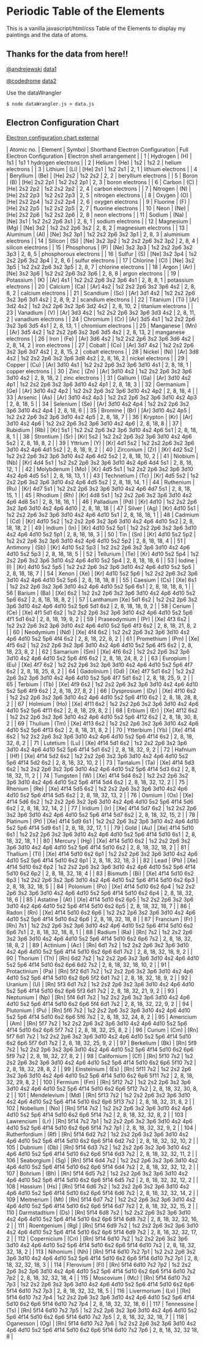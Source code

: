 # Periodic Table of the Elements
This is a vanilla javascript/html/css Table of the Elements to display my paintings and the data of atoms.

## Thanks for the data from here!!
[@andrejewski](https://github.com/andrejewski)
[data1](https://github.com/andrejewski/periodic-table/blob/master/data.json)

[@codedrome](https://github.com/CodeDrome)
[data2](https://github.com/CodeDrome/interactive-periodic-table-javascript/blob/master/data.js)

Use the dataWrangler

```shell
$ node dataWrangler.js > data.js
```

## Electron Configuration Chart
[Electron configuration chart external](https://periodictableguide.com/electron-configuration-chart-of-all-elements/)

| Atomic no. |	Element |	Symbol | Shorthand Electron Configuration | Full Electron Configuration	| Electron shell arrangement |
| 1 |	Hydrogen | (H)	| 1s1	| 1s1	1 hydrogen electrons |
| 2 |	Helium | (He)	| 1s2	| 1s2	2 | helium electrons |
| 3 |	Lithium | (Li)	| [He] 2s1	| 1s2 2s1 |	2, 1 | lithium electrons |
| 4 |	Beryllium | (Be)	| [He] 2s2	| 1s2 2s2 |	2, 2 | beryllium electrons |
| 5 |	Boron | (B)	| [He] 2s2 2p1 |	1s2 2s2 2p1 |	2, 3 | boron electrons |
| 6 |	Carbon | (C)	| [He] 2s2 2p2 |	1s2 2s2 2p2 |	2, 4 | carbon electrons |
| 7 |	Nitrogen | (N)	| [He] 2s2 2p3 |	1s2 2s2 2p3 |	2, 5 | nitrogen electrons |
| 8 |	Oxygen | (O)	| [He] 2s2 2p4 |	1s2 2s2 2p4 |	2, 6 | oxygen electrons |
| 9 |	Fluorine | (F)	| [He] 2s2 2p5 |	1s2 2s2 2p5 |	2, 7 | fluorine electrons |
| 10 |	Neon | (Ne)	| [He] 2s2 2p6 |	1s2 2s2 2p6 |	2, 8 | neon electrons |
| 11 |	Sodium | (Na)	| [Ne] 3s1 |	1s2 2s2 2p6 3s1 |	2, 8, 1 | sodium electrons |
| 12 |	Magnesium | (Mg)	| [Ne] 3s2 |	1s2 2s2 2p6 3s2 |	2, 8, 2 | magnesium electrons |
| 13 |	Aluminum | (Al)	| [Ne] 3s2 3p1 |	1s2 2s2 2p6 3s2 3p1 |	2, 8, 3 | aluminium electrons |
| 14 |	Silicon | (Si)	| [Ne] 3s2 3p2 |	1s2 2s2 2p6 3s2 3p2 |	2, 8, 4 | silicon electrons |
| 15 |	Phosphorus | (P)	| [Ne] 3s2 3p3 |	1s2 2s2 2p6 3s2 3p3 |	2, 8, 5 | phosphorous electrons |
| 16 |	Sulfur | (S)	| [Ne] 3s2 3p4 |	1s2 2s2 2p6 3s2 3p4 |	2, 8, 6 | sulfur electrons |
| 17 |	Chlorine | (Cl)	| [Ne] 3s2 3p5 |	1s2 2s2 2p6 3s2 3p5 |	2, 8, 7 | chlorine electrons |
| 18 |	Argon | (Ar)	| [Ne] 3s2 3p6 |	1s2 2s2 2p6 3s2 3p6 |	2, 8, 8 | argon electrons |
| 19 |	Potassium | (K)	| [Ar] 4s1 |	1s2 2s2 2p6 3s2 3p6 4s1 |	2, 8, 8, 1 | potassium electrons |
| 20 |	Calcium | (Ca)	| [Ar] 4s2 |	1s2 2s2 2p6 3s2 3p6 4s2 |	2, 8, 8, 2 | calcium electrons |
| 21 |	Scandium | (Sc)	| [Ar] 3d1 4s2 |	1s2 2s2 2p6 3s2 3p6 3d1 4s2 |	2, 8, 9, 2 | scandium electrons |
| 22 |	Titanium | (Ti)	| [Ar] 3d2 4s2 |	1s2 2s2 2p6 3s2 3p6 3d2 4s2 |	2, 8, 10, 2 | titanium electrons |
| 23 |	Vanadium | (V)	| [Ar] 3d3 4s2 |	1s2 2s2 2p6 3s2 3p6 3d3 4s2 |	2, 8, 11, 2 | vanadium electrons |
| 24 |	Chromium | (Cr)	| [Ar] 3d5 4s1 |	1s2 2s2 2p6 3s2 3p6 3d5 4s1 |	2, 8, 13, 1 | chromium electrons |
| 25 |	Manganese | (Mn)	| [Ar] 3d5 4s2 |	1s2 2s2 2p6 3s2 3p6 3d5 4s2 |	2, 8, 13, 2 | manganese electrons |
| 26 |	Iron | (Fe)	| [Ar] 3d6 4s2 |	1s2 2s2 2p6 3s2 3p6 3d6 4s2 |	2, 8, 14, 2 | iron electrons |
| 27 |	Cobalt | (Co)	| [Ar] 3d7 4s2 |	1s2 2s2 2p6 3s2 3p6 3d7 4s2 |	2, 8, 15, 2 | cobalt electrons |
| 28 |	Nickel | (Ni)	| [Ar] 3d8 4s2 |	1s2 2s2 2p6 3s2 3p6 3d8 4s2 |	2, 8, 16, 2 | nickel electrons |
| 29 |	Copper | (Cu)	| [Ar] 3d10 4s1 |	1s2 2s2 2p6 3s2 3p6 3d10 4s1 |	2, 8, 18, 1 | copper electrons |
| 30 |	Zinc | (Zn)	| [Ar] 3d10 4s2 |	1s2 2s2 2p6 3s2 3p6 3d10 4s2 |	2, 8, 18, 2 | zinc electrons |
| 31 |	Gallium | (Ga)	| [Ar] 3d10 4s2 4p1 |	1s2 2s2 2p6 3s2 3p6 3d10 4s2 4p1 |	2, 8, 18, 3 | 
| 32 |	Germanium | (Ge)	| [Ar] 3d10 4s2 4p2 |	1s2 2s2 2p6 3s2 3p6 3d10 4s2 4p2 |	2, 8, 18, 4 | 
| 33 |	Arsenic | (As)	| [Ar] 3d10 4s2 4p3 |	1s2 2s2 2p6 3s2 3p6 3d10 4s2 4p3 |	2, 8, 18, 5 | 
| 34 |	Selenium | (Se)	| [Ar] 3d10 4s2 4p4 |	1s2 2s2 2p6 3s2 3p6 3d10 4s2 4p4 |	2, 8, 18, 6 | 
| 35 |	Bromine | (Br)	| [Ar] 3d10 4s2 4p5 |	1s2 2s2 2p6 3s2 3p6 3d10 4s2 4p5 |	2, 8, 18, 7 | 
| 36 |	Krypton | (Kr)	| [Ar] 3d10 4s2 4p6 |	1s2 2s2 2p6 3s2 3p6 3d10 4s2 4p6 |	2, 8, 18, 8 | 
| 37 |	Rubidium | (Rb)	| [Kr] 5s1 |	1s2 2s2 2p6 3s2 3p6 3d10 4s2 4p6 5s1 |	2, 8, 18, 8, 1 | 
| 38 |	Strontium | (Sr)	| [Kr] 5s2 |	1s2 2s2 2p6 3s2 3p6 3d10 4s2 4p6 5s2 |	2, 8, 18, 8, 2 | 
| 39 |	Yttrium | (Y)	| [Kr] 4d1 5s2 |	1s2 2s2 2p6 3s2 3p6 3d10 4s2 4p6 4d1 5s2 |	2, 8, 18, 9, 2 | 
| 40 |	Zirconium | (Zr)	| [Kr] 4d2 5s2 |	1s2 2s2 2p6 3s2 3p6 3d10 4s2 4p6 4d2 5s2 |	2, 8, 18, 10, 2 | 
| 41 |	Niobium | (Nb)	| [Kr] 4d4 5s1 |	1s2 2s2 2p6 3s2 3p6 3d10 4s2 4p6 4d4 5s1 |	2, 8, 18, 12, 1 | 
| 42 |	Molybdenum | (Mo)	| [Kr] 4d5 5s1 |	1s2 2s2 2p6 3s2 3p6 3d10 4s2 4p6 4d5 5s1 |	2, 8, 18, 13, 1 | 
| 43 |	Technetium | (Tc)	| [Kr] 4d5 5s2 |	1s2 2s2 2p6 3s2 3p6 3d10 4s2 4p6 4d5 5s2 |	2, 8, 18, 14, 1 | 
| 44 |	Ruthenium | (Ru)	| [Kr] 4d7 5s1 |	1s2 2s2 2p6 3s2 3p6 3d10 4s2 4p6 4d7 5s1 |	2, 8, 18, 15, 1 | 
| 45 |	Rhodium | (Rh)	| [Kr] 4d8 5s1 |	1s2 2s2 2p6 3s2 3p6 3d10 4s2 4p6 4d8 5s1 |	2, 8, 18, 16, 1 | 
| 46 |	Palladium | (Pd)	| [Kr] 4d10 |	1s2 2s2 2p6 3s2 3p6 3d10 4s2 4p6 4d10 |	2, 8, 18, 18 | 
| 47 |	Silver | (Ag)	| [Kr] 4d10 5s1 |	1s2 2s2 2p6 3s2 3p6 3d10 4s2 4p6 4d10 5s1 |	2, 8, 18, 18, 1 | 
| 48 |	Cadmium | (Cd)	| [Kr] 4d10 5s2 |	1s2 2s2 2p6 3s2 3p6 3d10 4s2 4p6 4d10 5s2 |	2, 8, 18, 18, 2 | 
| 49 |	Indium | (In)	| [Kr] 4d10 5s2 5p1 |	1s2 2s2 2p6 3s2 3p6 3d10 4s2 4p6 4d10 5s2 5p1 |	2, 8, 18, 18, 3 | 
| 50 |	Tin | (Sn)	| [Kr] 4d10 5s2 5p2 |	1s2 2s2 2p6 3s2 3p6 3d10 4s2 4p6 4d10 5s2 5p2 |	2, 8, 18, 18, 4 | 
| 51 |	Antimony | (Sb)	| [Kr] 4d10 5s2 5p3 |	1s2 2s2 2p6 3s2 3p6 3d10 4s2 4p6 4d10 5s2 5p3 |	2, 8, 18, 18, 5 | 
| 52 |	Tellurium | (Te)	| [Kr] 4d10 5s2 5p4 |	1s2 2s2 2p6 3s2 3p6 3d10 4s2 4p6 4d10 5s2 5p4 |	2, 8, 18, 18, 6 | 
| 53 |	Iodine | (I)	| [Kr] 4d10 5s2 5p5 |	1s2 2s2 2p6 3s2 3p6 3d10 4s2 4p6 4d10 5s2 5p5 |	2, 8, 18, 18, 7 | 
| 54 |	Xenon | (Xe)	| [Kr] 4d10 5s2 5p6 |	1s2 2s2 2p6 3s2 3p6 3d10 4s2 4p6 4d10 5s2 5p6 |	2, 8, 18, 18, 8 | 
| 55 |	Caesium | (Cs)	| [Xe] 6s1 |	1s2 2s2 2p6 3s2 3p6 3d10 4s2 4p6 4d10 5s2 5p6 6s1 |	2, 8, 18, 18, 8, 1 | 
| 56 |	Barium | (Ba)	| [Xe] 6s2 |	1s2 2s2 2p6 3s2 3p6 3d10 4s2 4p6 4d10 5s2 5p6 6s2 |	2, 8, 18, 18, 8, 2 | 
| 57 |	Lanthanum	[Xe] 5d1 6s2 |	1s2 2s2 2p6 3s2 3p6 3d10 4s2 4p6 4d10 5s2 5p6 5d1 6s2 |	2, 8, 18, 18, 9, 2 | 
| 58 |	Cerium | (Ce)	| [Xe] 4f1 5d1 6s2 |	1s2 2s2 2p6 3s2 3p6 3d10 4s2 4p6 4d10 5s2 5p6 4f1 5d1 6s2 |	2, 8, 18, 19, 9, 2 | 
| 59 |	Praseodymium | (Pr)	| [Xe] 4f3 6s2 |	1s2 2s2 2p6 3s2 3p6 3d10 4s2 4p6 4d10 5s2 5p6 4f3 6s2 |	2, 8, 18, 21, 8, 2 | 
| 60 |	Neodymium | (Nd)	| [Xe] 4f4 6s2 |	1s2 2s2 2p6 3s2 3p6 3d10 4s2 4p6 4d10 5s2 5p6 4f4 6s2 |	2, 8, 18, 22, 8, 2 | 
| 61 |	Promethium | (Pm)	| [Xe] 4f5 6s2 |	1s2 2s2 2p6 3s2 3p6 3d10 4s2 4p6 4d10 5s2 5p6 4f5 6s2 |	2, 8, 18, 23, 8, 2 | 
| 62 |	Samarium | (Sm)	| [Xe] 4f6 6s2 |	1s2 2s2 2p6 3s2 3p6 3d10 4s2 4p6 4d10 5s2 5p6 4f6 6s2 |	2, 8, 18, 24, 8, 2 | 
| 63 |	Europium | (Eu)	| [Xe] 4f7 6s2 |	1s2 2s2 2p6 3s2 3p6 3d10 4s2 4p6 4d10 5s2 5p6 4f7 6s2 |	2, 8, 18, 25, 8, 2 | 
| 64 |	Gadolinium | (Gd)	| [Xe] 4f7 5d1 6s2 |	1s2 2s2 2p6 3s2 3p6 3d10 4s2 4p6 4d10 5s2 5p6 4f7 5d1 6s2 |	2, 8, 18, 25, 9, 2 | 
| 65 |	Terbium | (Tb)	| [Xe] 4f9 6s2 |	1s2 2s2 2p6 3s2 3p6 3d10 4s2 4p6 4d10 5s2 5p6 4f9 6s2 |	2, 8, 18, 27, 8, 2 | 
| 66 |	Dysprosium | (Dy)	| [Xe] 4f10 6s2 |	1s2 2s2 2p6 3s2 3p6 3d10 4s2 4p6 4d10 5s2 5p6 4f10 6s2 |	2, 8, 18, 28, 8, 2 | 
| 67 |	Holmium | (Ho)	| [Xe] 4f11 6s2 |	1s2 2s2 2p6 3s2 3p6 3d10 4s2 4p6 4d10 5s2 5p6 4f11 6s2 |	2, 8, 18, 29, 8, 2 | 
| 68 |	Erbium | (Er)	| [Xe] 4f12 6s2 |	1s2 2s2 2p6 3s2 3p6 3d10 4s2 4p6 4d10 5s2 5p6 4f12 6s2 |	2, 8, 18, 30, 8, 2 | 
| 69 |	Thulium | (Tm)	| [Xe] 4f13 6s2 |	1s2 2s2 2p6 3s2 3p6 3d10 4s2 4p6 4d10 5s2 5p6 4f13 6s2 |	2, 8, 18, 31, 8, 2 | 
| 70 |	Ytterbium | (Yb)	| [Xe] 4f14 6s2 |	1s2 2s2 2p6 3s2 3p6 3d10 4s2 4p6 4d10 5s2 5p6 4f14 6s2 |	2, 8, 18, 32, 8, 2 | 
| 71 |	Lutetium | (Lu)	| [Xe] 4f14 5d1 6s2 |	1s2 2s2 2p6 3s2 3p6 3d10 4s2 4p6 4d10 5s2 5p6 4f14 5d1 6s2 |	2, 8, 18, 32, 9, 2 | 
| 72 |	Hafnium | (Hf)	| [Xe] 4f14 5d2 6s2 |	1s2 2s2 2p6 3s2 3p6 3d10 4s2 4p6 4d10 5s2 5p6 4f14 5d2 6s2 |	2, 8, 18, 32, 10, 2 | 
| 73 |	Tantalum | (Ta)	| [Xe] 4f14 5d3 6s2 |	1s2 2s2 2p6 3s2 3p6 3d10 4s2 4p6 4d10 5s2 5p6 4f14 5d3 6s2 |	2, 8, 18, 32, 11, 2 | 
| 74 |	Tungsten | (W)	| [Xe] 4f14 5d4 6s2 |	1s2 2s2 2p6 3s2 3p6 3d10 4s2 4p6 4d10 5s2 5p6 4f14 5d4 6s2 |	2, 8, 18, 32, 12, 2 | 
| 75 |	Rhenium | (Re)	| [Xe] 4f14 5d5 6s2 |	1s2 2s2 2p6 3s2 3p6 3d10 4s2 4p6 4d10 5s2 5p6 4f14 5d5 6s2 |	2, 8, 18, 32, 13, 2 | 
| 76 |	Osmium | (Os)	| [Xe] 4f14 5d6 6s2 |	1s2 2s2 2p6 3s2 3p6 3d10 4s2 4p6 4d10 5s2 5p6 4f14 5d6 6s2 |	2, 8, 18, 32, 14, 2 | 
| 77 |	Iridium | (Ir)	| [Xe] 4f14 5d7 6s2 |	1s2 2s2 2p6 3s2 3p6 3d10 4s2 4p6 4d10 5s2 5p6 4f14 5d7 6s2 |	2, 8, 18, 32, 15, 2 | 
| 78 |	Platinum | (Pt)	| [Xe] 4f14 5d9 6s1 |	1s2 2s2 2p6 3s2 3p6 3d10 4s2 4p6 4d10 5s2 5p6 4f14 5d9 6s1 |	2, 8, 18, 32, 17, 1 | 
| 79 |	Gold | (Au)	| [Xe] 4f14 5d10 6s1 |	1s2 2s2 2p6 3s2 3p6 3d10 4s2 4p6 4d10 5s2 5p6 4f14 5d10 6s1 |	2, 8, 18, 32, 18, 1 | 
| 80 |	Mercury | (Hg)	| [Xe] 4f14 5d10 6s2 |	1s2 2s2 2p6 3s2 3p6 3d10 4s2 4p6 4d10 5s2 5p6 4f14 5d10 6s2 |	2, 8, 18, 32, 18, 2 | 
| 81 |	Thallium | (Tl)	| [Xe] 4f14 5d10 6s2 6p1 |	1s2 2s2 2p6 3s2 3p6 3d10 4s2 4p6 4d10 5s2 5p6 4f14 5d10 6s2 6p1 |	2, 8, 18, 32, 18, 3 | 
| 82 |	Lead | (Pb)	| [Xe] 4f14 5d10 6s2 6p2 |	1s2 2s2 2p6 3s2 3p6 3d10 4s2 4p6 4d10 5s2 5p6 4f14 5d10 6s2 6p2 |	2, 8, 18, 32, 18, 4 | 
| 83 |	Bismuth | (Bi)	| [Xe] 4f14 5d10 6s2 6p3 |	1s2 2s2 2p6 3s2 3p6 3d10 4s2 4p6 4d10 5s2 5p6 4f14 5d10 6s2 6p3 |	2, 8, 18, 32, 18, 5 | 
| 84 |	Polonium | (Po)	| [Xe] 4f14 5d10 6s2 6p4 |	1s2 2s2 2p6 3s2 3p6 3d10 4s2 4p6 4d10 5s2 5p6 4f14 5d10 6s2 6p4 |	2, 8, 18, 32, 18, 6 | 
| 85 |	Astatine | (At)	| [Xe] 4f14 5d10 6s2 6p5 |	1s2 2s2 2p6 3s2 3p6 3d10 4s2 4p6 4d10 5s2 5p6 4f14 5d10 6s2 6p5 |	2, 8, 18, 32, 18, 7 | 
| 86 |	Radon | (Rn)	| [Xe] 4f14 5d10 6s2 6p6 |	1s2 2s2 2p6 3s2 3p6 3d10 4s2 4p6 4d10 5s2 5p6 4f14 5d10 6s2 6p6 |	2, 8, 18, 32, 18, 8 | 
| 87 |	Francium | (Fr)	| [Rn] 7s1 |	1s2 2s2 2p6 3s2 3p6 3d10 4s2 4p6 4d10 5s2 5p6 4f14 5d10 6s2 6p6 7s1 |	2, 8, 18, 32, 18, 8, 1 | 
| 88 |	Radium | (Ra)	| [Rn] 7s2 |	1s2 2s2 2p6 3s2 3p6 3d10 4s2 4p6 4d10 5s2 5p6 4f14 5d10 6s2 6p6 7s2 |	2, 8, 18, 32, 18, 8, 2 | 
| 89 |	Actinium | (Ac)	| [Rn] 6d1 7s2 |	1s2 2s2 2p6 3s2 3p6 3d10 4s2 4p6 4d10 5s2 5p6 4f14 5d10 6s2 6p6 6d1 7s2 |	2, 8, 18, 32, 18, 9, 2 | 
| 90 |	Thorium | (Th)	| [Rn] 6d2 7s2 |	1s2 2s2 2p6 3s2 3p6 3d10 4s2 4p6 4d10 5s2 5p6 4f14 5d10 6s2 6p6 6d2 7s2 |	2, 8, 18, 32, 18, 10, 2 | 
| 91 |	Protactinium | (Pa)	| [Rn] 5f2 6d1 7s2 |	1s2 2s2 2p6 3s2 3p6 3d10 4s2 4p6 4d10 5s2 5p6 4f14 5d10 6s2 6p6 5f2 6d1 7s2 |	2, 8, 18, 32, 18, 9, 2 | 
| 92 |	Uranium | (U)	| [Rn] 5f3 6d1 7s2 |	1s2 2s2 2p6 3s2 3p6 3d10 4s2 4p6 4d10 5s2 5p6 4f14 5d10 6s2 6p6 5f3 6d1 7s2 |	2, 8, 18, 32, 21, 9, 2 | 
| 93 |	Neptunium | (Np)	| [Rn] 5f4 6d1 7s2 |	1s2 2s2 2p6 3s2 3p6 3d10 4s2 4p6 4d10 5s2 5p6 4f14 5d10 6s2 6p6 5f4 6d1 7s2 |	2, 8, 18, 32, 22, 9, 2 | 
| 94 |	Plutonium | (Pu)	| [Rn] 5f6 7s2 |	1s2 2s2 2p6 3s2 3p6 3d10 4s2 4p6 4d10 5s2 5p6 4f14 5d10 6s2 6p6 5f6 7s2 |	2, 8, 18, 32, 24, 8, 2 | 
| 95 |	Americium | (Am)	| [Rn] 5f7 7s2 |	1s2 2s2 2p6 3s2 3p6 3d10 4s2 4p6 4d10 5s2 5p6 4f14 5d10 6s2 6p6 5f7 7s2 |	2, 8, 18, 32, 25, 8, 2 | 
| 96 |	Curium | (Cm)	| [Rn] 5f7 6d1 7s2 |	1s2 2s2 2p6 3s2 3p6 3d10 4s2 4p6 4d10 5s2 5p6 4f14 5d10 6s2 6p6 5f7 6d1 7s2 |	2, 8, 18, 32, 25, 9, 2 | 
| 97 |	Berkelium | (Bk)	| [Rn] 5f9 7s2 |	1s2 2s2 2p6 3s2 3p6 3d10 4s2 4p6 4d10 5s2 5p6 4f14 5d10 6s2 6p6 5f9 7s2 |	2, 8, 18, 32, 27, 8, 2 | 
| 98 |	Californium | (Cf)	| [Rn] 5f10 7s2 |	1s2 2s2 2p6 3s2 3p6 3d10 4s2 4p6 4d10 5s2 5p6 4f14 5d10 6s2 6p6 5f10 7s2 |	2, 8, 18, 32, 28, 8, 2 | 
| 99 |	Einsteinium | (Es)	| [Rn] 5f11 7s2 |	1s2 2s2 2p6 3s2 3p6 3d10 4s2 4p6 4d10 5s2 5p6 4f14 5d10 6s2 6p6 5f11 7s2 |	2, 8, 18, 32, 29, 8, 2 | 
| 100 |	Fermium | (Fm)	| [Rn] 5f12 7s2 |	1s2 2s2 2p6 3s2 3p6 3d10 4s2 4p6 4d10 5s2 5p6 4f14 5d10 6s2 6p6 5f12 7s2 |	2, 8, 18, 32, 30, 8, 2 | 
| 101 |	Mendelevium | (Md)	| [Rn] 5f13 7s2 |	1s2 2s2 2p6 3s2 3p6 3d10 4s2 4p6 4d10 5s2 5p6 4f14 5d10 6s2 6p6 5f13 7s2 |	2, 8, 18, 32, 31, 8, 2 | 
| 102 |	Nobelium | (No)	| [Rn] 5f14 7s2 |	1s2 2s2 2p6 3s2 3p6 3d10 4s2 4p6 4d10 5s2 5p6 4f14 5d10 6s2 6p6 5f14 7s2 |	2, 8, 18, 32, 32, 8, 2 | 
| 103 |	Lawrencium | (Lr)	| [Rn] 5f14 7s2 7p1 |	1s2 2s2 2p6 3s2 3p6 3d10 4s2 4p6 4d10 5s2 5p6 4f14 5d10 6s2 6p6 5f14 7s2 7p1 |	2, 8, 18, 32, 32, 9, 2 | 
| 104 |	Rutherfordium | (Rf)	| [Rn] 5f14 6d2 7s2 |	1s2 2s2 2p6 3s2 3p6 3d10 4s2 4p6 4d10 5s2 5p6 4f14 5d10 6s2 6p6 5f14 6d2 7s2 |	2, 8, 18, 32, 32, 10, 2 | 
| 105 |	Dubnium | (Db)	| [Rn] 5f14 6d3 7s2 |	1s2 2s2 2p6 3s2 3p6 3d10 4s2 4p6 4d10 5s2 5p6 4f14 5d10 6s2 6p6 5f14 6d3 7s2 |	2, 8, 18, 32, 32, 11, 2 | 
| 106 |	Seaborgium | (Sg)	| [Rn] 5f14 6d4 7s2 |	1s2 2s2 2p6 3s2 3p6 3d10 4s2 4p6 4d10 5s2 5p6 4f14 5d10 6s2 6p6 5f14 6d4 7s2 |	2, 8, 18, 32, 32, 12, 2 | 
| 107 |	Bohrium | (Bh)	| [Rn] 5f14 6d5 7s2 |	1s2 2s2 2p6 3s2 3p6 3d10 4s2 4p6 4d10 5s2 5p6 4f14 5d10 6s2 6p6 5f14 6d5 7s2 |	2, 8, 18, 32, 32, 12, 2 | 
| 108 |	Hassium | (Hs)	| [Rn] 5f14 6d6 7s2 |	1s2 2s2 2p6 3s2 3p6 3d10 4s2 4p6 4d10 5s2 5p6 4f14 5d10 6s2 6p6 5f14 6d6 7s2 |	2, 8, 18, 32, 32, 14, 2 | 
| 109 |	Meitnerium | (Mt)	| [Rn] 5f14 6d7 7s2 |	1s2 2s2 2p6 3s2 3p6 3d10 4s2 4p6 4d10 5s2 5p6 4f14 5d10 6s2 6p6 5f14 6d7 7s2 |	2, 8, 18, 32, 32, 15, 2 | 
| 110 |	Darmstadtium | (Ds)	| [Rn] 5f14 6d8 7s2 |	1s2 2s2 2p6 3s2 3p6 3d10 4s2 4p6 4d10 5s2 5p6 4f14 5d10 6s2 6p6 5f14 6d8 7s2 |	2, 8, 18, 32, 32, 16, 2 | 
| 111 |	Roentgenium | (Rg)	| [Rn] 5f14 6d9 7s2 |	1s2 2s2 2p6 3s2 3p6 3d10 4s2 4p6 4d10 5s2 5p6 4f14 5d10 6s2 6p6 5f14 6d9 7s2 |	2, 8, 18, 32, 32, 17, 2 | 
| 112 |	Copernicium | (Cn)	| [Rn] 5f14 6d10 7s2 |	1s2 2s2 2p6 3s2 3p6 3d10 4s2 4p6 4d10 5s2 5p6 4f14 5d10 6s2 6p6 5f14 6d10 7s2 |	2, 8, 18, 32, 32, 18, 2 | 
| 113 |	Nihonium | (Nh)	| [Rn] 5f14 6d10 7s2 7p1 |	1s2 2s2 2p6 3s2 3p6 3d10 4s2 4p6 4d10 5s2 5p6 4f14 5d10 6s2 6p6 5f14 6d10 7s2 7p1 |	2, 8, 18, 32, 32, 18, 3 | 
| 114 |	Flerovium | (Fl)	| [Rn] 5f14 6d10 7s2 7p2 |	1s2 2s2 2p6 3s2 3p6 3d10 4s2 4p6 4d10 5s2 5p6 4f14 5d10 6s2 6p6 5f14 6d10 7s2 7p2 |	2, 8, 18, 32, 32, 18, 4 | 
| 115 |	Moscovium | (Mc)	| [Rn] 5f14 6d10 7s2 7p3 |	1s2 2s2 2p6 3s2 3p6 3d10 4s2 4p6 4d10 5s2 5p6 4f14 5d10 6s2 6p6 5f14 6d10 7s2 7p3 |	2, 8, 18, 32, 32, 18, 5 | 
| 116 |	Livermorium | (Lv)	| [Rn] 5f14 6d10 7s2 7p4 |	1s2 2s2 2p6 3s2 3p6 3d10 4s2 4p6 4d10 5s2 5p6 4f14 5d10 6s2 6p6 5f14 6d10 7s2 7p4 |	2, 8, 18, 32, 32, 18, 6 | 
| 117 |	Tennessine | (Ts)	| [Rn] 5f14 6d10 7s2 7p5 |	1s2 2s2 2p6 3s2 3p6 3d10 4s2 4p6 4d10 5s2 5p6 4f14 5d10 6s2 6p6 5f14 6d10 7s2 7p5 |	2, 8, 18, 32, 32, 18, 7 | 
| 118 |	Oganesson | (Og)	| [Rn] 5f14 6d10 7s2 7p6 |	1s2 2s2 2p6 3s2 3p6 3d10 4s2 4p6 4d10 5s2 5p6 4f14 5d10 6s2 6p6 5f14 6d10 7s2 7p6 |	2, 8, 18, 32, 32 18, 8 |